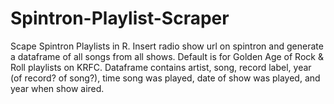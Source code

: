 # Spintron-Playlist-Scraper
Scape Spintron Playlists in R. Insert radio show url on spintron and generate a dataframe of all songs from all shows. Default is for Golden Age of Rock &amp; Roll playlists on KRFC. Dataframe contains artist, song, record label, year (of record? of song?), time song was played, date of show was played, and year when show aired.
